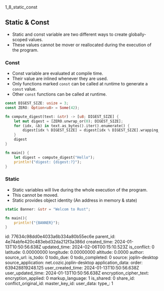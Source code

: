 1_8_static_const

## Static & Const
- Static and const variable are two different ways to create globally-scoped values.
- These values cannot be mover or reallocated during the execution of the program.

### Const
- Const variable are evaluated at compile time.
- Their value are inlined whenever they are used.
- Only functions marked `const` can be called at runtime to generate a `const` value.
- Other `const` functions can be called at runtime.
```rust
const DIGEST_SIZE: usize = 3;
const ZERO: Option<u8> = Some(42);

fn compute_digest(text: &str) -> [u8; DIGEST_SIZE] {
    let mut digest = [ZERO.unwrap_or(0); DIGEST_SIZE];
    for (idx, &b) in text.as_bytes().iter().enumerate() {
        digest[idx % DIGEST_SIZE] = digest[idx % DIGEST_SIZE].wrapping_add(b);
    }
    digest
}

fn main() {
    let digest = compute_digest("Hello");
    println!("digest: {digest:?}");
}
```

### Static
- Static variables will live during the whole execution of the program.
- This cannot be moved.
- Static provides object identity (An address in memory & state)
```rust
static Banner: &str = "Welcom to Rust";

fn main(){
    println!("{BANNER}");
}
```


id: 77634c98dd0e4033a6b334a80b55ec6e
parent_id: 4e74abfe420c483ebd32da212f3a386d
created_time: 2024-01-13T10:50:56.638Z
updated_time: 2024-02-06T00:15:10.523Z
is_conflict: 0
latitude: 0.00000000
longitude: 0.00000000
altitude: 0.0000
author: 
source_url: 
is_todo: 0
todo_due: 0
todo_completed: 0
source: joplin-desktop
source_application: net.cozic.joplin-desktop
application_data: 
order: 639428819248.125
user_created_time: 2024-01-13T10:50:56.638Z
user_updated_time: 2024-01-13T10:50:56.638Z
encryption_cipher_text: 
encryption_applied: 0
markup_language: 1
is_shared: 0
share_id: 
conflict_original_id: 
master_key_id: 
user_data: 
type_: 1
